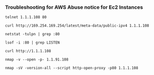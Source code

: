 ### Troubleshooting for AWS Abuse notice for Ec2 Instances

```
telnet 1.1.1.108 80
```

```
curl http://169.254.169.254/latest/meta-data/public-ipv4 1.1.1.108
```

```
netstat -tulpn | grep :80
```

```
lsof -i :80 | grep LISTEN
```

```
curl http://1.1.1.108
```

```
nmap -v --open -p- 1.1.91.108
```

```
nmap -sV -version-all --script http-open-proxy -p80 1.1.1.108
```
